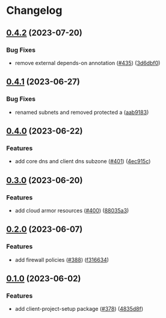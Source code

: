 # Changelog

## [0.4.2](https://github.com/GoogleCloudPlatform/pubsec-declarative-toolkit/compare/solutions/client-project-setup/0.4.1...solutions/client-project-setup/0.4.2) (2023-07-20)


### Bug Fixes

* remove external depends-on annotation ([#435](https://github.com/GoogleCloudPlatform/pubsec-declarative-toolkit/issues/435)) ([3d6dbf0](https://github.com/GoogleCloudPlatform/pubsec-declarative-toolkit/commit/3d6dbf0cf11efa9e449b8c3f8e3f594b7897a577))

## [0.4.1](https://github.com/GoogleCloudPlatform/pubsec-declarative-toolkit/compare/solutions/client-project-setup/0.4.0...solutions/client-project-setup/0.4.1) (2023-06-27)


### Bug Fixes

* renamed subnets and removed protected a ([aab9183](https://github.com/GoogleCloudPlatform/pubsec-declarative-toolkit/commit/aab9183db352112cda77526c6b06baf56355f82f))

## [0.4.0](https://github.com/GoogleCloudPlatform/pubsec-declarative-toolkit/compare/solutions/client-project-setup/0.3.0...solutions/client-project-setup/0.4.0) (2023-06-22)


### Features

* add core dns and client dns subzone ([#401](https://github.com/GoogleCloudPlatform/pubsec-declarative-toolkit/issues/401)) ([4ec915c](https://github.com/GoogleCloudPlatform/pubsec-declarative-toolkit/commit/4ec915c58014ca84fd1e6a7b65248249be65b28c))

## [0.3.0](https://github.com/GoogleCloudPlatform/pubsec-declarative-toolkit/compare/solutions/client-project-setup/0.2.0...solutions/client-project-setup/0.3.0) (2023-06-20)


### Features

* add cloud armor resources ([#400](https://github.com/GoogleCloudPlatform/pubsec-declarative-toolkit/issues/400)) ([88035a3](https://github.com/GoogleCloudPlatform/pubsec-declarative-toolkit/commit/88035a3091e2baebd1fbb358ced61684e1584027))

## [0.2.0](https://github.com/GoogleCloudPlatform/pubsec-declarative-toolkit/compare/solutions/client-project-setup/0.1.0...solutions/client-project-setup/0.2.0) (2023-06-07)


### Features

* add firewall policies ([#388](https://github.com/GoogleCloudPlatform/pubsec-declarative-toolkit/issues/388)) ([f316634](https://github.com/GoogleCloudPlatform/pubsec-declarative-toolkit/commit/f316634df164a0711fd647fdc2a47aa22652a7dd))

## [0.1.0](https://github.com/GoogleCloudPlatform/pubsec-declarative-toolkit/compare/solutions/client-project-setup-v0.0.1...solutions/client-project-setup/0.1.0) (2023-06-02)


### Features

* add client-project-setup package ([#378](https://github.com/GoogleCloudPlatform/pubsec-declarative-toolkit/issues/378)) ([4835d8f](https://github.com/GoogleCloudPlatform/pubsec-declarative-toolkit/commit/4835d8fc61cd75559950353c41dfdf0ec7ee877c))
